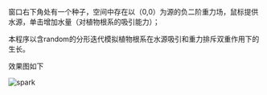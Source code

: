 窗口右下角处有一个种子，空间中存在以（0,0）为源的负二阶重力场，鼠标提供水源，单击增加水量（对植物根系的吸引能力）；

本程序以含random的分形迭代模拟植物根系在水源吸引和重力排斥双重作用下的生长。

效果图如下

![spark](https://user-images.githubusercontent.com/90584636/140866446-682548bc-4911-4190-9386-a23fe9471462.gif)
